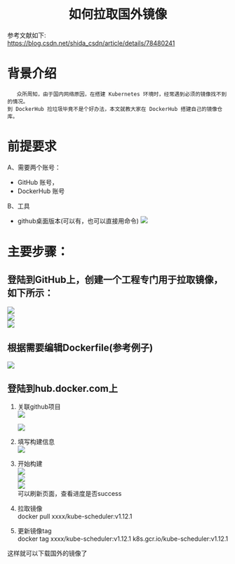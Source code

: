# <center>如何拉取国外镜像</center>  
参考文献如下:  
https://blog.csdn.net/shida_csdn/article/details/78480241  
# 背景介绍  
       众所周知，由于国内网络原因，在搭建 Kubernetes 环境时，经常遇到必须的镜像找不到的情况。
    到 DockerHub 捡垃圾毕竟不是个好办法，本文就教大家在 DockerHub 搭建自己的镜像仓库。 
# 前提要求  
A、需要两个账号： 
- GitHub 账号，
- DockerHub 账号  

B、工具  
- github桌面版本(可以有，也可以直接用命令)
    ![](https://note.youdao.com/yws/public/resource/59aff89f0a2aea51c667bf80f68cc9a9/xmlnote/68135871F10542CB9013BB3B53DE394D/20307)  

# 主要步骤：  
## 登陆到GitHub上，创建一个工程专门用于拉取镜像，如下所示：  
![](https://note.youdao.com/yws/public/resource/59aff89f0a2aea51c667bf80f68cc9a9/xmlnote/922B8DCAE9834BE1BD537CBE3DCCF0ED/20309)  
![](https://note.youdao.com/yws/public/resource/59aff89f0a2aea51c667bf80f68cc9a9/xmlnote/0EC4AF5BFE79403F9D8DB620BB3125AD/20313)  
![](https://note.youdao.com/yws/public/resource/59aff89f0a2aea51c667bf80f68cc9a9/xmlnote/A2E32C18FEE54A61A471A0D46F26404A/20311)  
## 根据需要编辑Dockerfile(参考例子)  
![](https://note.youdao.com/yws/public/resource/59aff89f0a2aea51c667bf80f68cc9a9/xmlnote/63038C15775A459DAC8088AC72CC291F/20315)  

## 登陆到hub.docker.com上  
1. 关联github项目  
    ![](https://note.youdao.com/yws/public/resource/59aff89f0a2aea51c667bf80f68cc9a9/xmlnote/971F19DFFF59431886981465687EDC30/20317)  

    ![](https://note.youdao.com/yws/public/resource/59aff89f0a2aea51c667bf80f68cc9a9/xmlnote/48EA7BBFF3EE45C2AAD2610ADF084798/20320)  
2. 填写构建信息  
    ![](https://note.youdao.com/yws/public/resource/59aff89f0a2aea51c667bf80f68cc9a9/xmlnote/3FD23906AAE647DE939E987AD8B44A8F/20325)  
3. 开始构建  
    ![](https://note.youdao.com/yws/public/resource/59aff89f0a2aea51c667bf80f68cc9a9/xmlnote/E492CE26B35E47C18852B27D7AFFB56E/20327)  
    ![](https://note.youdao.com/yws/public/resource/59aff89f0a2aea51c667bf80f68cc9a9/xmlnote/245AA0770F94451EAD49BF33FA2A41A6/20329)  
    ![](https://note.youdao.com/yws/public/resource/59aff89f0a2aea51c667bf80f68cc9a9/xmlnote/85E3B052D51F4C4FA2B1376DFABA9996/20331)   
    可以刷新页面，查看进度是否success
4. 拉取镜像  
    docker pull xxxx/kube-scheduler:v1.12.1 
5. 更新镜像tag  
    docker tag  xxxx/kube-scheduler:v1.12.1 k8s.gcr.io/kube-scheduler:v1.12.1     

这样就可以下载国外的镜像了






